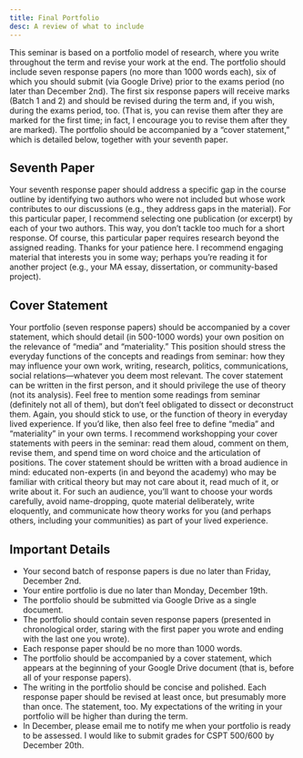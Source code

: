 ```yaml
---
title: Final Portfolio 
desc: A review of what to include
---
```


This seminar is based on a portfolio model of research, where you write throughout the term and revise your work at the end. The portfolio should include seven response papers (no more than 1000 words each), six of which you should submit (via Google Drive) prior to the exams period (no later than December 2nd). The first six response papers will receive marks (Batch 1 and 2) and should be revised during the term and, if you wish, during the exams period, too. (That is, you can revise them after they are marked for the first time; in fact, I encourage you to revise them after they are marked). The portfolio should be accompanied by a “cover statement,” which is detailed below, together with your seventh paper. 

## Seventh Paper
Your seventh response paper should address a specific gap in the course outline by identifying two authors who were not included but whose work contributes to our discussions (e.g., they address gaps in the material). For this particular paper, I recommend selecting one publication (or excerpt) by each of your two authors. This way, you don’t tackle too much for a short response. Of course, this particular paper requires research beyond the assigned reading. Thanks for your patience here. I recommend engaging material that interests you in some way; perhaps you’re reading it for another project (e.g., your MA essay, dissertation, or community-based project). 

## Cover Statement
Your portfolio (seven response papers) should be accompanied by a cover statement, which should detail (in 500-1000 words) your own position on the relevance of “media” and “materiality.” This position should stress the everyday functions of the concepts and readings from seminar: how they may influence your own work, writing, research, politics, communications, social relations—whatever you deem most relevant. The cover statement can be written in the first person, and it should privilege the use of theory (not its analysis). Feel free to mention some readings from seminar (definitely not all of them), but don’t feel obligated to dissect or deconstruct them. Again, you should stick to use, or the function of theory in everyday lived experience. If you’d like, then also feel free to define “media” and “materiality” in your own terms. I recommend workshopping your cover statements with peers in the seminar: read them aloud, comment on them, revise them, and spend time on word choice and the articulation of positions. The cover statement should be written with a broad audience in mind: educated non-experts (in and beyond the academy) who may be familiar with critical theory but may not care about it, read much of it, or write about it. For such an audience, you’ll want to choose your words carefully, avoid name-dropping, quote material deliberately, write eloquently, and communicate how theory works for you (and perhaps others, including your communities) as part of your lived experience. 

## Important Details 
* Your second batch of response papers is due no later than Friday, December 2nd.
* Your entire portfolio is due no later than Monday, December 19th. 
* The portfolio should be submitted via Google Drive as a single document.
* The portfolio should contain seven response papers (presented in chronological order, staring with the first paper you wrote and ending with the last one you wrote). 
* Each response paper should be no more than 1000 words.  
* The portfolio should be accompanied by a cover statement, which appears at the beginning of your Google Drive document (that is, before all of your response papers). 
* The writing in the portfolio should be concise and polished. Each response paper should be revised at least once, but presumably more than once. The statement, too. My expectations of the writing in your portfolio will be higher than during the term. 
* In December, please email me to notify me when your portfolio is ready to be assessed.  I would like to submit grades for CSPT 500/600 by December 20th.  
